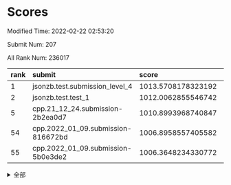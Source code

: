 # Scores

Modified Time: 2022-02-22 02:53:20

Submit Num: 207

All Rank Num: 236017

| rank |               submit               |       score        |       sigma        | pk_num |
| :--- | :--------------------------------- | :----------------- | :----------------- | :----- |
| 1    | jsonzb.test.submission_level_4     | 1013.5708178323192 | 0.8232902948438452 | 4563   |
| 2    | jsonzb.test.test_1                 | 1012.0062855546742 | 0.8074045628580486 | 4559   |
| 5    | cpp.21_12_24.submission-2b2ea0d7   | 1010.8993968740847 | 0.7672466198169532 | 4562   |
| 54   | cpp.2022_01_09.submission-816672bd | 1006.8958557405582 | 0.7211527744873962 | 4558   |
| 55   | cpp.2022_01_09.submission-5b0e3de2 | 1006.3648234330772 | 0.7223312936112748 | 4557   |


<details>
<summary>全部</summary>

| rank |                 submit                 |       score        |       sigma        | pk_num |
| :--- | :------------------------------------- | :----------------- | :----------------- | :----- |
| 1    | jsonzb.test.submission_level_4         | 1013.5708178323192 | 0.8232902948438452 | 4563   |
| 2    | jsonzb.test.test_1                     | 1012.0062855546742 | 0.8074045628580486 | 4559   |
| 3    | gobigger.level_3.submission_level_3_21 | 1011.1259590454891 | 0.7674076268874931 | 4560   |
| 4    | gobigger.level_3.submission_level_3_19 | 1010.9535372577127 | 0.766618700524228  | 4563   |
| 5    | cpp.21_12_24.submission-2b2ea0d7       | 1010.8993968740847 | 0.7672466198169532 | 4562   |
| 6    | gobigger.level_3.submission_level_3_48 | 1010.8681563010276 | 0.755540798508323  | 4561   |
| 7    | gobigger.level_3.submission_level_3_27 | 1010.6397422807823 | 0.7631306383158256 | 4562   |
| 8    | gobigger.level_3.submission_level_3_6  | 1010.5620371205505 | 0.7630219831996928 | 4563   |
| 9    | gobigger.level_3.submission_level_3_0  | 1010.4927501369287 | 0.7588016434380854 | 4562   |
| 10   | gobigger.level_3.submission_level_3_23 | 1010.4602304737829 | 0.7610392834453596 | 4562   |
| 11   | gobigger.level_3.submission_level_3_16 | 1010.3996513233118 | 0.7538351593486756 | 4558   |
| 12   | gobigger.level_3.submission_level_3_28 | 1010.3650935166365 | 0.7714559554015079 | 4563   |
| 13   | gobigger.level_3.submission_level_3_8  | 1010.3629079938587 | 0.756136926175094  | 4561   |
| 14   | gobigger.level_3.submission_level_3_33 | 1010.2985188960919 | 0.764815860661413  | 4561   |
| 15   | gobigger.level_3.submission_level_3_11 | 1010.2803497653848 | 0.7581922054419817 | 4566   |
| 16   | gobigger.level_3.submission_level_3_39 | 1010.2585576594744 | 0.7453092377362859 | 4565   |
| 17   | gobigger.level_3.submission_level_3_32 | 1010.2298996170282 | 0.7605673825286152 | 4561   |
| 18   | gobigger.level_3.submission_level_3_29 | 1010.2258270727028 | 0.7742908197310122 | 4565   |
| 19   | gobigger.level_3.submission_level_3_17 | 1010.1917342511709 | 0.7581200270255085 | 4560   |
| 20   | gobigger.level_3.submission_level_3_45 | 1010.1575459506068 | 0.7514480089984055 | 4562   |
| 21   | gobigger.level_3.submission_level_3_46 | 1009.9799498093545 | 0.7670537612691978 | 4560   |
| 22   | gobigger.level_3.submission_level_3_22 | 1009.9733804986611 | 0.7788738379090226 | 4561   |
| 23   | gobigger.level_3.submission_level_3_30 | 1009.9631200037794 | 0.7797173079897544 | 4568   |
| 24   | gobigger.level_3.submission_level_3_34 | 1009.915817578918  | 0.7791284251665299 | 4556   |
| 25   | gobigger.level_3.submission_level_3_47 | 1009.8674392068422 | 0.7453011415017253 | 4562   |
| 26   | gobigger.level_3.submission_level_3_44 | 1009.8423346694219 | 0.7735748744791416 | 4560   |
| 27   | gobigger.level_3.submission_level_3_35 | 1009.8367234082841 | 0.7577167781687789 | 4561   |
| 28   | gobigger.level_3.submission_level_3_15 | 1009.8097986355042 | 0.7494117769093315 | 4560   |
| 29   | gobigger.level_3.submission_level_3_18 | 1009.778125625004  | 0.7623515395607993 | 4561   |
| 30   | gobigger.level_3.submission_level_3_1  | 1009.7504233152224 | 0.759143408196226  | 4562   |
| 31   | gobigger.level_3.submission_level_3_49 | 1009.7464151803117 | 0.7609022844378944 | 4561   |
| 32   | gobigger.level_3.submission_level_3_36 | 1009.7172409322909 | 0.7706762618313331 | 4563   |
| 33   | gobigger.level_3.submission_level_3_9  | 1009.6062523170389 | 0.7556171195596005 | 4566   |
| 34   | gobigger.level_3.submission_level_3_20 | 1009.5472015297321 | 0.7446175779886647 | 4561   |
| 35   | gobigger.level_3.submission_level_3_10 | 1009.4697192155216 | 0.7342795714230538 | 4558   |
| 36   | gobigger.level_3.submission_level_3_7  | 1009.4558279647897 | 0.7617705691301753 | 4560   |
| 37   | gobigger.level_3.submission_level_3_4  | 1009.3258513805044 | 0.7434118990282373 | 4560   |
| 38   | gobigger.level_3.submission_level_3_41 | 1009.3079983817344 | 0.7481415511752562 | 4560   |
| 39   | gobigger.level_3.submission_level_3_13 | 1009.1559680620346 | 0.7447240763369946 | 4561   |
| 40   | gobigger.level_3.submission_level_3_24 | 1009.1356592856289 | 0.7320313895935101 | 4561   |
| 41   | gobigger.level_3.submission_level_3_42 | 1009.1343120273555 | 0.7580863868985386 | 4555   |
| 42   | gobigger.level_3.submission_level_3_37 | 1009.0692958600234 | 0.7573014524312974 | 4558   |
| 43   | gobigger.level_3.submission_level_3_12 | 1009.0314190716194 | 0.7780546975210372 | 4559   |
| 44   | gobigger.level_3.submission_level_3_31 | 1008.9745931003109 | 0.759359198204633  | 4558   |
| 45   | gobigger.level_3.submission_level_3_25 | 1008.9329174488344 | 0.7551608439873727 | 4558   |
| 46   | gobigger.level_3.submission_level_3_14 | 1008.9254592067026 | 0.7757142904207853 | 4560   |
| 47   | gobigger.level_3.submission_level_3_38 | 1008.9012242878806 | 0.7649718422184871 | 4565   |
| 48   | gobigger.level_3.submission_level_3_2  | 1008.8331221501447 | 0.7364039131209399 | 4561   |
| 49   | gobigger.level_3.submission_level_3_5  | 1008.8111452228426 | 0.7439174103951043 | 4556   |
| 50   | gobigger.level_3.submission_level_3_40 | 1008.4897990647805 | 0.7422130253523129 | 4558   |
| 51   | gobigger.level_3.submission_level_3_3  | 1008.3492305694639 | 0.7536398331692111 | 4561   |
| 52   | gobigger.level_3.submission_level_3_43 | 1008.1236662281083 | 0.7681486533258466 | 4559   |
| 53   | gobigger.level_3.submission_level_3_26 | 1007.5053727426888 | 0.7340757924481891 | 4564   |
| 54   | cpp.2022_01_09.submission-816672bd     | 1006.8958557405582 | 0.7211527744873962 | 4558   |
| 55   | cpp.2022_01_09.submission-5b0e3de2     | 1006.3648234330772 | 0.7223312936112748 | 4557   |
| 56   | gobigger.level_1.submission_level_1_27 | 1004.8752978392146 | 0.716866500356123  | 4563   |
| 57   | gobigger.level_1.submission_level_1_45 | 1004.6332765418757 | 0.7216627046869843 | 4561   |
| 58   | gobigger.level_1.submission_level_1_24 | 1004.5761056475748 | 0.7375268495667122 | 4560   |
| 59   | gobigger.level_1.submission_level_1_1  | 1004.5333702916685 | 0.7157288647437259 | 4567   |
| 60   | gobigger.level_1.submission_level_1_3  | 1004.4919451648741 | 0.7145269148911898 | 4562   |
| 61   | gobigger.level_1.submission_level_1_12 | 1004.3504502798303 | 0.7229079368990523 | 4558   |
| 62   | gobigger.level_1.submission_level_1_14 | 1004.3393571075384 | 0.72069006863816   | 4559   |
| 63   | gobigger.level_1.submission_level_1_38 | 1004.2096176080711 | 0.7181975779801723 | 4558   |
| 64   | gobigger.level_1.submission_level_1_26 | 1004.1428964382957 | 0.7237090456805595 | 4565   |
| 65   | gobigger.level_1.submission_level_1_30 | 1004.0995771115628 | 0.7254249838647874 | 4567   |
| 66   | gobigger.level_1.submission_level_1_33 | 1004.0696537758259 | 0.7147206291512442 | 4561   |
| 67   | gobigger.level_1.submission_level_1_18 | 1004.0474837360532 | 0.7210735113313786 | 4556   |
| 68   | gobigger.level_1.submission_level_1_32 | 1003.9658107734945 | 0.7089417748892645 | 4564   |
| 69   | gobigger.level_1.submission_level_1_47 | 1003.8070656613028 | 0.706799643303146  | 4563   |
| 70   | gobigger.level_1.submission_level_1_11 | 1003.7943196633058 | 0.7183689456344394 | 4561   |
| 71   | gobigger.level_1.submission_level_1_8  | 1003.6575497505889 | 0.7122269085164821 | 4557   |
| 72   | gobigger.level_1.submission_level_1_13 | 1003.6324423284279 | 0.7102815017802815 | 4564   |
| 73   | gobigger.level_1.submission_level_1_29 | 1003.573871654899  | 0.7141198753071943 | 4557   |
| 74   | gobigger.level_1.submission_level_1_7  | 1003.4771465880731 | 0.7133828355364604 | 4563   |
| 75   | gobigger.level_1.submission_level_1_35 | 1003.4762180105445 | 0.7145610595323051 | 4558   |
| 76   | gobigger.level_1.submission_level_1_5  | 1003.4543827747748 | 0.7156030708539057 | 4563   |
| 77   | gobigger.level_1.submission_level_1_31 | 1003.449874627254  | 0.7179454073123676 | 4558   |
| 78   | gobigger.level_1.submission_level_1_41 | 1003.4489039525212 | 0.7139886154550757 | 4564   |
| 79   | gobigger.level_1.submission_level_1_37 | 1003.4204909677569 | 0.7337508269657503 | 4562   |
| 80   | gobigger.level_1.submission_level_1_40 | 1003.4147305771565 | 0.706964415447406  | 4562   |
| 81   | gobigger.level_1.submission_level_1_2  | 1003.285336030338  | 0.7173849168810599 | 4558   |
| 82   | gobigger.level_1.submission_level_1_43 | 1003.2813604147927 | 0.7187740959337932 | 4564   |
| 83   | gobigger.level_1.submission_level_1_15 | 1003.2811156013491 | 0.7208019852576203 | 4553   |
| 84   | gobigger.level_1.submission_level_1_20 | 1003.2645015303588 | 0.7051988456735879 | 4562   |
| 85   | gobigger.level_1.submission_level_1_39 | 1003.2576912686941 | 0.7157268148420992 | 4560   |
| 86   | gobigger.level_1.submission_level_1_44 | 1003.1813272524814 | 0.7109785055254803 | 4566   |
| 87   | gobigger.level_1.submission_level_1_48 | 1003.1577613617253 | 0.7179366081993782 | 4558   |
| 88   | gobigger.level_1.submission_level_1_9  | 1003.1540850454111 | 0.7182008868784941 | 4563   |
| 89   | gobigger.level_1.submission_level_1_21 | 1003.1221107674322 | 0.7183310206727049 | 4561   |
| 90   | gobigger.level_1.submission_level_1_19 | 1003.0269471099349 | 0.7064298505347913 | 4559   |
| 91   | gobigger.level_1.submission_level_1_34 | 1003.0025185088134 | 0.7111057956307355 | 4562   |
| 92   | gobigger.level_1.submission_level_1_46 | 1002.9587785111231 | 0.7081064817839776 | 4566   |
| 93   | gobigger.level_1.submission_level_1_4  | 1002.8475278954664 | 0.7136388295369395 | 4559   |
| 94   | gobigger.level_1.submission_level_1_10 | 1002.7077879585577 | 0.7217049098779978 | 4557   |
| 95   | gobigger.level_1.submission_level_1_0  | 1002.679095073539  | 0.7100956630261175 | 4565   |
| 96   | gobigger.level_1.submission_level_1_49 | 1002.4890214797006 | 0.7025558639175775 | 4565   |
| 97   | gobigger.level_1.submission_level_1_23 | 1002.4861833159215 | 0.7133886461177009 | 4561   |
| 98   | gobigger.level_1.submission_level_1_36 | 1002.4784513514383 | 0.7129281241593922 | 4561   |
| 99   | gobigger.level_1.submission_level_1_28 | 1002.4150220574159 | 0.7221038996270078 | 4555   |
| 100  | gobigger.level_1.submission_level_1_17 | 1002.3779678532778 | 0.7080729881198364 | 4565   |
| 101  | gobigger.level_1.submission_level_1_22 | 1002.2572796580462 | 0.705278127420147  | 4555   |
| 102  | gobigger.level_1.submission_level_1_25 | 1002.2152630564965 | 0.7170463444052383 | 4560   |
| 103  | gobigger.level_1.submission_level_1_6  | 1002.174017030282  | 0.71832220019935   | 4563   |
| 104  | gobigger.level_1.submission_level_1_16 | 1002.1464861009051 | 0.7211613140808576 | 4566   |
| 105  | gobigger.level_1.submission_level_1_42 | 1001.9439197538961 | 0.711727947719789  | 4557   |
| 106  | gobigger.random.submission_random_27   | 997.8735312289085  | 0.7099114521346204 | 4558   |
| 107  | gobigger.random.submission_random_31   | 997.2024737478602  | 0.7157452859662966 | 4562   |
| 108  | gobigger.random.submission_random_19   | 997.0622806900766  | 0.7018981525779977 | 4555   |
| 109  | gobigger.random.submission_random_42   | 996.9116512369651  | 0.7167219391678875 | 4559   |
| 110  | gobigger.random.submission_random_3    | 996.8371239943153  | 0.7123714285973515 | 4561   |
| 111  | gobigger.random.submission_random_46   | 996.6744038964133  | 0.7032915842554162 | 4563   |
| 112  | gobigger.random.submission_random_17   | 996.6693312676211  | 0.7140206770975718 | 4564   |
| 113  | gobigger.random.submission_random_1    | 996.5930241588745  | 0.7162374248325925 | 4565   |
| 114  | gobigger.random.submission_random_6    | 996.5570749341441  | 0.7145417738279848 | 4558   |
| 115  | gobigger.random.submission_random_18   | 996.4848130686474  | 0.714878633340262  | 4562   |
| 116  | gobigger.random.submission_random_36   | 996.4799377216029  | 0.7088421873684687 | 4560   |
| 117  | gobigger.random.submission_random_44   | 996.4606296336265  | 0.7048197044914172 | 4563   |
| 118  | gobigger.random.submission_random_16   | 996.1795965309594  | 0.7174156471036431 | 4560   |
| 119  | gobigger.random.submission_random_28   | 996.1522112057593  | 0.7138086440092668 | 4564   |
| 120  | gobigger.random.submission_random_7    | 996.1342376612876  | 0.7169215659623382 | 4557   |
| 121  | gobigger.random.submission_random_12   | 996.1049731877575  | 0.7100039368393025 | 4562   |
| 122  | gobigger.random.submission_random_4    | 996.0853813204318  | 0.7153709299148279 | 4559   |
| 123  | gobigger.random.submission_random_39   | 996.0654413651409  | 0.7198813465259019 | 4562   |
| 124  | gobigger.random.submission_random_2    | 996.0317184179236  | 0.7141704436923649 | 4562   |
| 125  | gobigger.random.submission_random_47   | 996.0223502613826  | 0.7137213687128112 | 4559   |
| 126  | gobigger.random.submission_random_25   | 995.9915860973075  | 0.7081341138440658 | 4560   |
| 127  | gobigger.random.submission_random_26   | 995.9727117020325  | 0.6945138350501852 | 4557   |
| 128  | gobigger.random.submission_random_14   | 995.954643298952   | 0.7170833502779422 | 4561   |
| 129  | gobigger.random.submission_random_20   | 995.9360481238183  | 0.7152752446071968 | 4560   |
| 130  | gobigger.random.submission_random_38   | 995.9297997207661  | 0.7212543051974205 | 4562   |
| 131  | gobigger.random.submission_random_30   | 995.8947629364525  | 0.7209739040157586 | 4559   |
| 132  | gobigger.random.submission_random_10   | 995.8874199140818  | 0.7140599600299267 | 4565   |
| 133  | gobigger.random.submission_random_24   | 995.8681874425844  | 0.7037048559599557 | 4563   |
| 134  | gobigger.random.submission_random_13   | 995.8168538614469  | 0.7206055191149687 | 4557   |
| 135  | gobigger.random.submission_random_11   | 995.7936664164071  | 0.7182881298898472 | 4557   |
| 136  | gobigger.random.submission_random_21   | 995.7291854010738  | 0.7189250698231823 | 4564   |
| 137  | gobigger.random.submission_random_43   | 995.7154651372963  | 0.7178575473878349 | 4564   |
| 138  | gobigger.random.submission_random_8    | 995.6835231018161  | 0.7111586117917728 | 4560   |
| 139  | gobigger.random.submission_random_49   | 995.6753834858856  | 0.719084195541294  | 4559   |
| 140  | gobigger.random.submission_random_23   | 995.6514490158523  | 0.7136750215314694 | 4557   |
| 141  | gobigger.random.submission_random_15   | 995.6079825158315  | 0.7110876362682992 | 4557   |
| 142  | gobigger.random.submission_random_48   | 995.5134521576033  | 0.7202710722144627 | 4561   |
| 143  | gobigger.random.submission_random_29   | 995.4992127674446  | 0.7042688991184292 | 4558   |
| 144  | gobigger.random.submission_random_40   | 995.4951779465298  | 0.7231779752182473 | 4558   |
| 145  | gobigger.random.submission_random_41   | 995.4488311362262  | 0.7046541773509977 | 4560   |
| 146  | gobigger.random.submission_random_45   | 995.3119968814985  | 0.7164389300575966 | 4560   |
| 147  | gobigger.random.submission_random_35   | 995.2651127545826  | 0.7033482075602704 | 4565   |
| 148  | gobigger.random.submission_random_9    | 995.264449355788   | 0.719403010493179  | 4558   |
| 149  | gobigger.random.submission_random_5    | 995.0482149912357  | 0.7099149851962444 | 4560   |
| 150  | gobigger.random.submission_random_22   | 995.0118550469031  | 0.714804637490728  | 4562   |
| 151  | gobigger.random.submission_random_32   | 995.00047042663    | 0.7023853378168788 | 4563   |
| 152  | gobigger.random.submission_random_0    | 994.9849922482684  | 0.7064841721386378 | 4564   |
| 153  | gobigger.random.submission_random_33   | 994.5062542739438  | 0.7194247740173492 | 4565   |
| 154  | gobigger.random.submission_random_37   | 994.5024407512593  | 0.7107512094399895 | 4559   |
| 155  | gobigger.random.submission_random_34   | 994.1820204777649  | 0.7133561195665736 | 4563   |
| 156  | gobigger.level_2.submission_level_2_4  | 994.1785453906482  | 0.7222046558485886 | 4561   |
| 157  | gobigger.level_2.submission_level_2_47 | 993.8859851324052  | 0.7158973247026176 | 4562   |
| 158  | gobigger.level_2.submission_level_2_24 | 993.8603776110273  | 0.7496568611833541 | 4561   |
| 159  | gobigger.level_2.submission_level_2_18 | 993.6136559502696  | 0.7419244864216857 | 4561   |
| 160  | gobigger.level_2.submission_level_2_0  | 993.5830746112221  | 0.7428333496981225 | 4563   |
| 161  | gobigger.level_2.submission_level_2_32 | 993.4551066198579  | 0.7551327259778735 | 4562   |
| 162  | gobigger.level_2.submission_level_2_36 | 993.3853800553316  | 0.7472635812654456 | 4555   |
| 163  | gobigger.level_2.submission_level_2_7  | 993.3060956651852  | 0.7356580456315102 | 4557   |
| 164  | gobigger.level_2.submission_level_2_17 | 993.2565653592625  | 0.7410803828910212 | 4559   |
| 165  | gobigger.level_2.submission_level_2_22 | 993.2411194216677  | 0.7455728362290416 | 4567   |
| 166  | gobigger.level_2.submission_level_2_30 | 993.1429381029554  | 0.7373642588546796 | 4559   |
| 167  | gobigger.level_2.submission_level_2_5  | 993.1278767770548  | 0.7289634128354157 | 4561   |
| 168  | gobigger.level_2.submission_level_2_37 | 993.004382349484   | 0.7385172360769848 | 4556   |
| 169  | gobigger.level_2.submission_level_2_8  | 992.8481858876903  | 0.7659050063790057 | 4558   |
| 170  | gobigger.level_2.submission_level_2_29 | 992.8247709632859  | 0.7611444746344501 | 4558   |
| 171  | gobigger.level_2.submission_level_2_31 | 992.8162887715619  | 0.7388234121842027 | 4564   |
| 172  | gobigger.level_2.submission_level_2_15 | 992.7263484189577  | 0.7381161987943995 | 4561   |
| 173  | gobigger.level_2.submission_level_2_43 | 992.7144871393394  | 0.7372920389480834 | 4557   |
| 174  | gobigger.level_2.submission_level_2_44 | 992.6698173143675  | 0.7345161873686097 | 4560   |
| 175  | gobigger.level_2.submission_level_2_6  | 992.6451477126813  | 0.752633337133781  | 4562   |
| 176  | gobigger.level_2.submission_level_2_11 | 992.6385089395941  | 0.7286592634448986 | 4558   |
| 177  | gobigger.level_2.submission_level_2_19 | 992.6346484565768  | 0.7300078295705851 | 4564   |
| 178  | gobigger.level_2.submission_level_2_12 | 992.462905534165   | 0.7309332889598539 | 4564   |
| 179  | gobigger.level_2.submission_level_2_14 | 992.3232134906762  | 0.7531968816097904 | 4561   |
| 180  | gobigger.level_2.submission_level_2_13 | 992.2130559382283  | 0.7388097631136389 | 4565   |
| 181  | gobigger.level_2.submission_level_2_34 | 992.2090647855042  | 0.7382022147002104 | 4560   |
| 182  | gobigger.level_2.submission_level_2_9  | 992.1909283578252  | 0.7547067019495545 | 4565   |
| 183  | gobigger.level_2.submission_level_2_16 | 992.1735786248782  | 0.7427715696570295 | 4559   |
| 184  | gobigger.level_2.submission_level_2_2  | 992.07222522977    | 0.7353894833090362 | 4555   |
| 185  | gobigger.level_2.submission_level_2_25 | 992.0659974658519  | 0.7526066084913837 | 4563   |
| 186  | gobigger.level_2.submission_level_2_40 | 992.0545428624927  | 0.7417512389253926 | 4560   |
| 187  | gobigger.level_2.submission_level_2_21 | 991.9617608855716  | 0.7550032210326111 | 4559   |
| 188  | gobigger.level_2.submission_level_2_10 | 991.8857399551556  | 0.7461009735875634 | 4564   |
| 189  | gobigger.level_2.submission_level_2_39 | 991.7131030077555  | 0.7385634575319093 | 4557   |
| 190  | gobigger.level_2.submission_level_2_3  | 991.6995972309153  | 0.7364505849727067 | 4555   |
| 191  | gobigger.level_2.submission_level_2_46 | 991.6857546637596  | 0.7478932622609993 | 4562   |
| 192  | gobigger.level_2.submission_level_2_23 | 991.6534223509454  | 0.7434392664941448 | 4562   |
| 193  | gobigger.level_2.submission_level_2_38 | 991.6342917140248  | 0.7454252461081498 | 4564   |
| 194  | gobigger.level_2.submission_level_2_20 | 991.6241793620867  | 0.7460963163182213 | 4557   |
| 195  | gobigger.level_2.submission_level_2_45 | 991.614736056174   | 0.7626660429692846 | 4562   |
| 196  | gobigger.level_2.submission_level_2_41 | 991.5955422104271  | 0.7281868312045359 | 4562   |
| 197  | gobigger.level_2.submission_level_2_26 | 991.4696250351499  | 0.7499900321221513 | 4559   |
| 198  | gobigger.level_2.submission_level_2_27 | 991.2955190469523  | 0.7803240962921648 | 4560   |
| 199  | gobigger.level_2.submission_level_2_42 | 991.213688235499   | 0.7546519727641497 | 4556   |
| 200  | gobigger.level_2.submission_level_2_48 | 991.109405728044   | 0.7567749888541927 | 4559   |
| 201  | gobigger.level_2.submission_level_2_35 | 991.0918852414152  | 0.7488212751405462 | 4561   |
| 202  | gobigger.level_2.submission_level_2_49 | 991.0907686546141  | 0.7518006918802277 | 4560   |
| 203  | gobigger.level_2.submission_level_2_28 | 990.8071748089262  | 0.7597555573529601 | 4556   |
| 204  | gobigger.level_2.submission_level_2_1  | 990.1190570917078  | 0.7477751442541303 | 4564   |
| 205  | gobigger.level_2.submission_level_2_33 | 989.9968898423047  | 0.7732136423189352 | 4565   |
| 206  | gobigger.none.submission_none_0        | 978.5826168777597  | 1.173135466455016  | 4553   |
| 207  | gobigger.none.submission_none_1        | 976.7092178743862  | 1.3656741016169835 | 4561   |

</details>